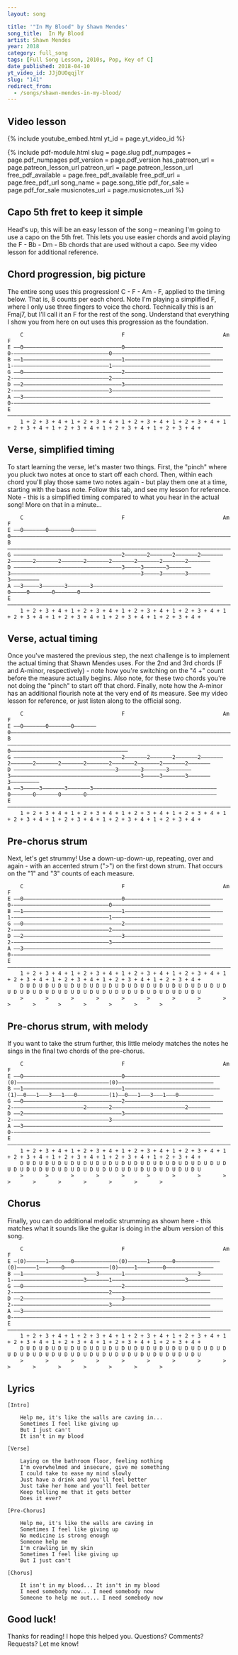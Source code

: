 ```yaml
---
layout: song

title: '"In My Blood" by Shawn Mendes'
song_title:  In My Blood
artist: Shawn Mendes
year: 2018
category: full_song
tags: [Full Song Lesson, 2010s, Pop, Key of C]
date_published: 2018-04-10
yt_video_id: JJjDUOqqjlY
slug: "141"
redirect_from:
  - /songs/shawn-mendes-in-my-blood/
---
```


## Video lesson

{% include youtube_embed.html yt_id = page.yt_video_id %}

{% include pdf-module.html slug = page.slug pdf_numpages = page.pdf_numpages pdf_version = page.pdf_version has_patreon_url = page.patreon_lesson_url patreon_url = page.patreon_lesson_url free_pdf_available = page.free_pdf_available free_pdf_url = page.free_pdf_url song_name = page.song_title pdf_for_sale = page.pdf_for_sale musicnotes_url = page.musicnotes_url %}


## Capo 5th fret to keep it simple

Head's up, this will be an easy lesson of the song – meaning I'm going to use a capo on the 5th fret. This lets you use easier chords and avoid playing the F - Bb - Dm - Bb chords that are used without a capo. See my video lesson for additional reference.

## Chord progression, big picture

The entire song uses this progression! C - F - Am - F, applied to the timing below. That is, 8 counts per each chord. Note I'm playing a simplified F, where I only use three fingers to voice the chord. Technically this is an Fmaj7, but I'll call it an F for the rest of the song. Understand that everything I show you from here on out uses this progression as the foundation.

        C                               F                               Am                              F
    E ––0–––––––––––––––––––––––––––––––0–––––––––––––––––––––––––––––––0-––––––––––––––––––––––––––––––0–––––––––––––––––––––––––––––––
    B ––1–––––––––––––––––––––––––––––––1–––––––––––––––––––––––––––––––1-––––––––––––––––––––––––––––––1–––––––––––––––––––––––––––––––
    G ––0–––––––––––––––––––––––––––––––2–––––––––––––––––––––––––––––––2-––––––––––––––––––––––––––––––2–––––––––––––––––––––––––––––––
    D ––2–––––––––––––––––––––––––––––––3–––––––––––––––––––––––––––––––2-––––––––––––––––––––––––––––––3–––––––––––––––––––––––––––––––
    A ––3–––––––––––––––––––––––––––––––––––––––––––––––––––––––––––––––0-––––––––––––––––––––––––––––––––––––––––––––––––––––––––––––––
    E ––––––––––––––––––––––––––––––––––––––––––––––––––––––––––––––––––––––––––––––––––––––––––––––––––––––––––––––––––––––––––––––––––
        1 + 2 + 3 + 4 + 1 + 2 + 3 + 4 + 1 + 2 + 3 + 4 + 1 + 2 + 3 + 4 + 1 + 2 + 3 + 4 + 1 + 2 + 3 + 4 + 1 + 2 + 3 + 4 + 1 + 2 + 3 + 4 +


## Verse, simplified timing

To start learning the verse, let's master two things. First, the "pinch" where you pluck two notes at once to start off each chord. Then, within each chord you'll play those same two notes again - but play them one at a time, starting with the bass note. Follow this tab, and see my lesson for reference. Note - this is a simplified timing compared to what you hear in the actual song! More on that in a minute...

        C                               F                               Am                              F
    E ––0–––––––0–––––––0–––––––0–––––––––––––––––––––––––––––––––––––––––––––––––––––––––––––––––––––––––––––––––––––––––––––––––––––––
    B ––––––––––––––––––––––––––––––––––––––––––––––––––––––––––––––––––––––––––––––––––––––––––––––––––––––––––––––––––––––––––––––––––
    G ––––––––––––––––––––––––––––––––––2–––––––2–––––––2–––––––2–––––––2–––––––2–––––––2–––––––2–––––––2–––––––2–––––––2–––––––2–––––––
    D ––––––––––––––––––––––––––––––––––3–––––3–––––––3–––––––3–––––––––––––––––––––––––––––––––––––––––3–––––3–––––––3–––––––3–––––––––
    A ––3–––––3–––––––3–––––––3–––––––––––––––––––––––––––––––––––––––––0–––––0–––––––0–––––––0–––––––––––––––––––––––––––––––––––––––––
    E ––––––––––––––––––––––––––––––––––––––––––––––––––––––––––––––––––––––––––––––––––––––––––––––––––––––––––––––––––––––––––––––––––
        1 + 2 + 3 + 4 + 1 + 2 + 3 + 4 + 1 + 2 + 3 + 4 + 1 + 2 + 3 + 4 + 1 + 2 + 3 + 4 + 1 + 2 + 3 + 4 + 1 + 2 + 3 + 4 + 1 + 2 + 3 + 4 +

## Verse, actual timing

Once you've mastered the previous step, the next challenge is to implement the actual timing that Shawn Mendes uses. For the 2nd and 3rd chords (F and A-minor, respectively) - note how you're switching on the "4 +" count before the measure actually begins. Also note, for these two chords you're not doing the "pinch" to start off that chord. Finally, note how the A-minor has an additional flourish note at the very end of its measure. See my video lesson for reference, or just listen along to the official song.

        C                               F                               Am                              F
    E ––0–––––––0–––––––0–––––––0–––––––––––––––––––––––––––––––––––––––––––––––––––––––––––––––––––––––––––––––––––––––––––––––––––––––
    B ––––––––––––––––––––––––––––––––––––––––––––––––––––––––––––––––––––––––––––––––––––––––––––0–––––––––––––––––––––––––––––––––––––
    G ––––––––––––––––––––––––––––––––––2–––––––2–––––––2–––––––2–––––––2–––––––2–––––––2–––––––2–––––––2–––––––2–––––––2–––––––2–––––––
    D ––––––––––––––––––––––––––––––––3–––––––3–––––––3–––––––3–––––––––––––––––––––––––––––––––––––––––3–––––3–––––––3–––––––3–––––––––
    A ––3–––––3–––––––3–––––––3–––––––––––––––––––––––––––––––––––––––0–––––––0–––––––0–––––––0–––––––––––––––––––––––––––––––––––––––––
    E ––––––––––––––––––––––––––––––––––––––––––––––––––––––––––––––––––––––––––––––––––––––––––––––––––––––––––––––––––––––––––––––––––
        1 + 2 + 3 + 4 + 1 + 2 + 3 + 4 + 1 + 2 + 3 + 4 + 1 + 2 + 3 + 4 + 1 + 2 + 3 + 4 + 1 + 2 + 3 + 4 + 1 + 2 + 3 + 4 + 1 + 2 + 3 + 4 +

## Pre-chorus strum

Next, let's get strummy! Use a down-up-down-up, repeating, over and again - with an accented strum (">") on the first down strum. That occurs on the "1" and "3" counts of each measure.

        C                               F                               Am                              F
    E ––0–––––––––––––––––––––––––––––––0–––––––––––––––––––––––––––––––0-––––––––––––––––––––––––––––––0–––––––––––––––––––––––––––––––
    B ––1–––––––––––––––––––––––––––––––1–––––––––––––––––––––––––––––––1-––––––––––––––––––––––––––––––1–––––––––––––––––––––––––––––––
    G ––0–––––––––––––––––––––––––––––––2–––––––––––––––––––––––––––––––2-––––––––––––––––––––––––––––––2–––––––––––––––––––––––––––––––
    D ––2–––––––––––––––––––––––––––––––3–––––––––––––––––––––––––––––––2-––––––––––––––––––––––––––––––3–––––––––––––––––––––––––––––––
    A ––3–––––––––––––––––––––––––––––––––––––––––––––––––––––––––––––––0-––––––––––––––––––––––––––––––––––––––––––––––––––––––––––––––
    E ––––––––––––––––––––––––––––––––––––––––––––––––––––––––––––––––––––––––––––––––––––––––––––––––––––––––––––––––––––––––––––––––––
        1 + 2 + 3 + 4 + 1 + 2 + 3 + 4 + 1 + 2 + 3 + 4 + 1 + 2 + 3 + 4 + 1 + 2 + 3 + 4 + 1 + 2 + 3 + 4 + 1 + 2 + 3 + 4 + 1 + 2 + 3 + 4 +
        D U D U D U D U D U D U D U D U D U D U D U D U D U D U D U D U D U D U D U D U D U D U D U D U D U D U D U D U D U D U D U D U
        >       >       >       >       >       >       >       >       >       >       >       >       >       >       >       >    

## Pre-chorus strum, with melody

If you want to take the strum further, this little melody matches the notes he sings in the final two chords of the pre-chorus.

        C                               F                               Am                              F
    E ––0–––––––––––––––––––––––––––––––0––––––––––––––––––––––––––––––(0)–––––––––––––––––––––––––––––(0)––––––––––––––––––––––––––––––
    B ––1–––––––––––––––––––––––––––––––1––––––––––––––––––––––––––––––(1)––0–––1–––3–––1–––0––––––––––(1)––0–––1–––3–––1–––0–––––––––––
    G ––0–––––––––––––––––––––––––––––––2–––––––––––––––––––––––––––––––2-––––––––––––––––––––––2–––––––2–––––––––––––––––––––––2–––––––
    D ––2–––––––––––––––––––––––––––––––3–––––––––––––––––––––––––––––––2-––––––––––––––––––––––––––––––3–––––––––––––––––––––––––––––––
    A ––3–––––––––––––––––––––––––––––––––––––––––––––––––––––––––––––––0-––––––––––––––––––––––––––––––––––––––––––––––––––––––––––––––
    E ––––––––––––––––––––––––––––––––––––––––––––––––––––––––––––––––––––––––––––––––––––––––––––––––––––––––––––––––––––––––––––––––––
        1 + 2 + 3 + 4 + 1 + 2 + 3 + 4 + 1 + 2 + 3 + 4 + 1 + 2 + 3 + 4 + 1 + 2 + 3 + 4 + 1 + 2 + 3 + 4 + 1 + 2 + 3 + 4 + 1 + 2 + 3 + 4 +
        D U D U D U D U D U D U D U D U D U D U D U D U D U D U D U D U D U D U D U D U D U D U D U D U D U D U D U D U D U D U D U D U
        >       >       >       >       >       >       >       >       >       >       >       >       >       >       >       >       

## Chorus

Finally, you can do additional melodic strumming as shown here - this matches what it sounds like the guitar is doing in the album version of this song.

        C                               F                               Am                              F
    E –(0)––––––1–––––––0––––––––––––––(0)––––––1–––––––0––––––––––––––(0)––––––1–––––––0––––––––––––––(0)–––––1––––––––0–––––––––––––––
    B ––1–––––––––––––––––––––––3–––––––1–––––––––––––––––––––––3–––––––1-––––––––––––––––––––––3–––––––1–––––––––––––––––––––––3–––––––
    G ––0–––––––––––––––––––––––––––––––2–––––––––––––––––––––––––––––––2-––––––––––––––––––––––––––––––2–––––––––––––––––––––––––––––––
    D ––2–––––––––––––––––––––––––––––––3–––––––––––––––––––––––––––––––2-––––––––––––––––––––––––––––––3–––––––––––––––––––––––––––––––
    A ––3–––––––––––––––––––––––––––––––––––––––––––––––––––––––––––––––0-––––––––––––––––––––––––––––––––––––––––––––––––––––––––––––––
    E ––––––––––––––––––––––––––––––––––––––––––––––––––––––––––––––––––––––––––––––––––––––––––––––––––––––––––––––––––––––––––––––––––
        1 + 2 + 3 + 4 + 1 + 2 + 3 + 4 + 1 + 2 + 3 + 4 + 1 + 2 + 3 + 4 + 1 + 2 + 3 + 4 + 1 + 2 + 3 + 4 + 1 + 2 + 3 + 4 + 1 + 2 + 3 + 4 +
        D U D U D U D U D U D U D U D U D U D U D U D U D U D U D U D U D U D U D U D U D U D U D U D U D U D U D U D U D U D U D U D U
        >       >       >       >       >       >       >       >       >       >       >       >       >       >       >       >    

## Lyrics

    [Intro]

        Help me, it's like the walls are caving in...
        Sometimes I feel like giving up
        But I just can't
        It isn't in my blood

    [Verse]

        Laying on the bathroom floor, feeling nothing
        I'm overwhelmed and insecure, give me something
        I could take to ease my mind slowly
        Just have a drink and you'll feel better
        Just take her home and you'll feel better
        Keep telling me that it gets better
        Does it ever?

    [Pre-Chorus]

        Help me, it's like the walls are caving in
        Sometimes I feel like giving up
        No medicine is strong enough
        Someone help me
        I'm crawling in my skin
        Sometimes I feel like giving up
        But I just can't

    [Chorus]

        It isn't in my blood... It isn't in my blood
        I need somebody now... I need somebody now
        Someone to help me out... I need somebody now


## Good luck!

Thanks for reading! I hope this helped you. Questions? Comments? Requests? Let me know!
